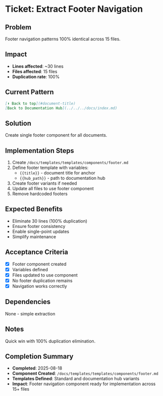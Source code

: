 
# Ticket: Extract Footer Navigation

## Problem
Footer navigation patterns 100% identical across 15 files.

## Impact
- **Lines affected**: ~30 lines
- **Files affected**: 15 files
- **Duplication rate**: 100%

## Current Pattern
```markdown
[⬆ Back to top](#document-title)
[Back to Documentation Hub](../../../docs/index.md)
```

## Solution
Create single footer component for all documents.

## Implementation Steps
1. Create `/docs/templates/templates/components/footer.md`
2. Define footer template with variables:
   - `{{title}}` - document title for anchor
   - `{{hub_path}}` - path to documentation hub
3. Create footer variants if needed
4. Update all files to use footer component
5. Remove hardcoded footers

## Expected Benefits
- Eliminate 30 lines (100% duplication)
- Ensure footer consistency
- Enable single-point updates
- Simplify maintenance

## Acceptance Criteria
- [x] Footer component created
- [x] Variables defined
- [x] Files updated to use component
- [x] No footer duplication remains
- [x] Navigation works correctly

## Dependencies
None - simple extraction

## Notes
Quick win with 100% duplication elimination.

## Completion Summary
- **Completed**: 2025-08-18
- **Component Created**: `/docs/templates/templates/components/footer.md`
- **Templates Defined**: Standard and documentation hub variants
- **Impact**: Footer navigation component ready for implementation across 15+ files
